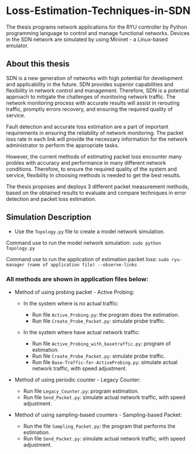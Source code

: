 # Loss-Estimation-Techniques-in-SDN
The thesis programs network applications for the RYU controller by Python programming language to control and manage functional networks. Devices in the SDN network are simulated by using Mininet - a Linux-based emulator.

## About this thesis
SDN  is a new generation of networks with high potential for development and applicability in the future. SDN provides superior capabilities and flexibility in network control and management. Therefore, SDN is a potential approach to mitigate the challenges of monitoring network traffic. The network monitoring process with accurate results will assist in rerouting traffic, promptly errors recovery, and ensuring the required quality of service.

Fault detection and accurate loss estimation are a part of important requirements in ensuring the reliability of network monitoring. The packet loss rate in each link will provide the necessary information for the network administrator to perform the appropriate tasks.

However, the current methods of estimating packet loss encounter many probles with accuracy and performance in many different network conditions. Therefore, to ensure the required quality of the system and service, flexibility in choosing methods is needed to get the best results.

The thesis proposes and deploys 3 different packet measurement methods, based on the obtained results to evaluate and compare techniques in error detection and packet loss estimation.

## Simulation Description
  - Use the `Topology.py` file to create a model network simulation.
  
  Command use to run the model network simulation:
    `sudo python Topology.py`
  
  Command use to run the application of estimation packet loss:
    `sudo ryu-manager (name of application file) --observe-links`
  
  ### All methods are shown in application files below:

  - Method of using probing packet - Active Probing:

    - In the system where is no actual traffic:

      + Run file `Active_Probing.py`: the program does the estimation.
      + Run file `Create_Probe_Packet.py`: simulate probe traffic.

    - In the system where have actual network traffic:

      + Run file `Active_Probing_with_basetraffic.py`: program of estimation.
      + Run file `Create_Probe_Packet.py`: simulate probe traffic.
      + Run file `Base-Traffic-for-ActiveProbing.py`: simulate actual network traffic, with speed adjustment.


  - Method of using periodic counter - Legacy Counter:

    + Run file `Legacy_Counter.py`: program estimation.
    + Run file `Send_Packet.py`: simulate actual network traffic, with speed adjustment.


  - Method of using sampling-based counters - Sampling-based Packet:

    + Run the file `Sampling_Packet.py`: the program that performs the estimation.
    + Run file `Send_Packet.py`: simulate actual network traffic, with speed adjustment.
